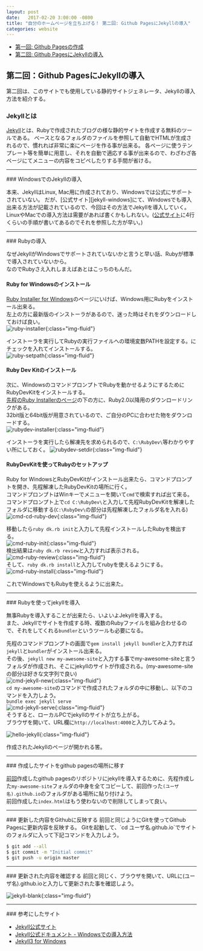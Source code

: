 ```yaml
---
layout: post
date:   2017-02-20 3:00:00 -0800
title: "自分のホームページを立ち上げる！ 第二回: Github PagesにJekyllの導入"
categories: website
---
```


- [第一回: Github Pagesの作成][how-to-build-a-website-1]
- [第二回: Github PagesにJekyllの導入][how-to-build-a-website-2]

## 第二回：Github PagesにJekyllの導入


第二回は、このサイトでも使用している静的サイトジェネレータ、Jekyllの導入方法を紹介する。


### Jekyllとは

[Jekyll][jekyll]とは、Rubyで作成されたブログの様な静的サイトを作成する無料のツールである。
ベースとなるフォルダのファイルを参照して自動でHTMLが生成されるので、慣れれば非常に楽にページを作る事が出来る。
各ページに使うテンプレート等を簡単に用意し、それを自動で適応する事が出来るので、わざわざ各ページにてメニューの内容をコピペしたりする手間が省ける。

<hr>
### WindowsでのJekyllの導入

本来、JekyllはLinux, Mac用に作成されており、Windowsでは公式にサポートされていない。
だが、[公式サイト][jekyll-windows]にて、Windowsでも導入出来る方法が記載されているので、今回はその方法でJekyllを導入していく。
LinuxやMacでの導入方法は需要があれば書くかもしれない。([公式サイト][jekyll]に4行くらいの手順が書いてあるのでそれを参照した方が早い。)
<hr>
### Rubyの導入

なぜJekyllがWindowsでサポートされていないかと言うと早い話、Rubyが標準で導入されていないから。<br>
なのでRubyさえ入れしまえばあとはこっちのもんだ。

#### Ruby for Windowsのインストール

[Ruby Installer for Windows][ruby-windows]のページにいけば、Windows用にRubyをインストール出来る。<br>
左上の方に最新版のインストーラがあるので、迷った時はそれをダウンロードしておけば良い。<br>
![ruby-installer](/images/building-website/ruby-installer.png){:class="img-fluid"}<br>

インストーラを実行してRubyの実行ファイルへの環境変数PATHを設定する。にチェックを入れてインストールする。<br>
![ruby-setpath](/images/building-website/ruby-setpath.png){:class="img-fluid"}<Br>

#### Ruby Dev Kitのインストール
次に、WindowsのコマンドプロンプトでRubyを動かせるようにするためにRubyDevKitをインストールする。<br>
[先程のRuby Installerのページ][ruby-windows]の下の方に、Ruby2.0以降用のダウンロードリンクがある。<br>
32bit版と64bit版が用意されているので、ご自分のPCに合わせた物をダウンロードする。<br>
![rubydev-installer](/images/building-website/rubydev-installer.png){:class="img-fluid"}<br>

インストーラを実行したら解凍先を求められるので、`C:\RubyDev\`等わかりやすい所にしておく。
![rubydev-setdir](/images/building-website/rubydev-setdir.png){:class="img-fluid"}<br>

#### RubyDevKitを使ってRubyのセットアップ

Ruby for WindowsとRubyDevKitがインストール出来たら、コマンドプロンプトを開き、先程解凍したRubyDevKitの場所に行く。<br>
コマンドプロンプトはWinキーでメニューを開いて`cmd`で検索すれば出て来る。<br>
コマンドプロンプト上で`cd C:\RubyDev\`と入力して先程RubyDevKitを解凍したフォルダに移動する(`C:\RubyDev\`の部分は先程解凍したフォルダ名を入れる)<br>
![cmd-cd-ruby-dev](/images/building-website/cmd-cd-ruby-dev.png){:class="img-fluid"}<br>

移動したら`ruby dk.rb init`と入力して先程インストールしたRubyを検出する。<br>
![cmd-ruby-init](/images/building-website/cmd-ruby-init.png){:class="img-fluid"}<br>
検出結果は`ruby dk.rb review`と入力すれば表示される。<br>
![cmd-ruby-review](/images/building-website/cmd-ruby-review.png){:class="img-fluid"}<br>
そして、`ruby dk.rb install`と入力してrubyを使えるようにする。<br>
![cmd-ruby-install](/images/building-website/cmd-ruby-install.png){:class="img-fluid"}<br>

これでWindowsでもRubyを使えるように出来た。<br>
<hr>
### Rubyを使ってjekyllを導入

無事Rubyを導入することが出来たら、いよいよJekyllを導入する。<br>
また、Jekyllでサイトを作成する時、複数のRubyファイルを組み合わせるので、それをしてくれる`bundler`というツールも必要になる。<br>

先程のコマンドプロンプトの画面で`gem install jekyll bundler`と入力すれば`jekyll`と`bundler`がインストール出来る。<br>
その後、`jekyll new my-awesome-site`と入力する事でmy-awesome-siteと言うフォルダが作成され、そこにjekyllのサイトが作成される。(my-awesome-siteの部分は好きな文字列で良い)<br>
![cmd-jekyll-new](/images/building-website/cmd-jekyll-new.png){:class="img-fluid"}<br>
`cd my-awesome-site`のコマンドで作成されたフォルダの中に移動し、以下のコマンドを入力しよう。<br>
`bundle exec jekyll serve`<br>
![cmd-jekyll-serve](/images/building-website/cmd-jekyll-serve.png){:class="img-fluid"}<br>
そうすると、ローカルPCでjekyllのサイトが立ち上がる。<br>
ブラウザを開いて、URL欄に`http://localhost:4000`と入力してみよう。<br>

![hello-jekyll](/images/building-website/hello-jekyll.png){:class="img-fluid"}<br>

作成されたJekyllのページが開かれる筈。<br>

<hr>
### 作成したサイトをgithub pagesの場所に移す

[前回][how-to-build-a-website-1]作成したgithub pagesのリポジトリにjekyllを導入するために、先程作成した`my-awesome-site`フォルダの中身を全てコピーして、前回作った`(ユーザ名).github.io`のフォルダがある場所に貼り付けよう。<br>
前回作成した`index.html`はもう使わないので削除してしまって良い。<br>

<hr>
### 更新した内容をGithubに反映する
前回と同じようにGitを使ってGithub Pagesに更新内容を反映する。
Gitを起動して、`cd ユーザ名.github.io`でサイトのフォルダに入って下記コマンドを入力しよう。

```bash
$ git add --all
$ git commit -m "Initial commit"
$ git push -u origin master

```
<hr>
### 更新された内容を確認する
前回と同じく、ブラウザを開いて、URLに(ユーザ名).github.ioと入力して更新された事を確認しよう。

![jekyll-blank](/images/building-website/hello-jekyll-online.png){:class="img-fluid"}

<hr>
### 参考にしたサイト

- [Jekyll公式サイト][jekyll]
- [Jekyll公式ドキュメント - Windowsでの導入方法][jekyll-doc-windows]
- [Jekyll3 for Windows][jekyll3-for-windows]

[jekyll]: https://jekyllrb.com/
[jekyll-doc-windows]: https://jekyllrb.com/docs/windows/
[ruby-windows]: http://rubyinstaller.org/downloads/
[jekyll3-for-windows]: https://labs.sverrirs.com/jekyll/
[how-to-build-a-website-1]: /how-to-build-a-website-1
[how-to-build-a-website-2]: /how-to-build-a-website-2
